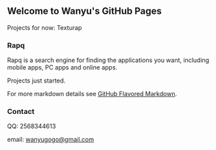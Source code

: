 ## Welcome to Wanyu's GitHub Pages

Projects for now: Texturap

### Rapq

Rapq is a search engine for finding the applications you want, including mobile apps, PC apps and online apps.

Projects just started.

For more markdown details see [GitHub Flavored Markdown](https://guides.github.com/features/mastering-markdown/).

### Contact

QQ: 2568344613

email: wanyugogo@gmail.com
